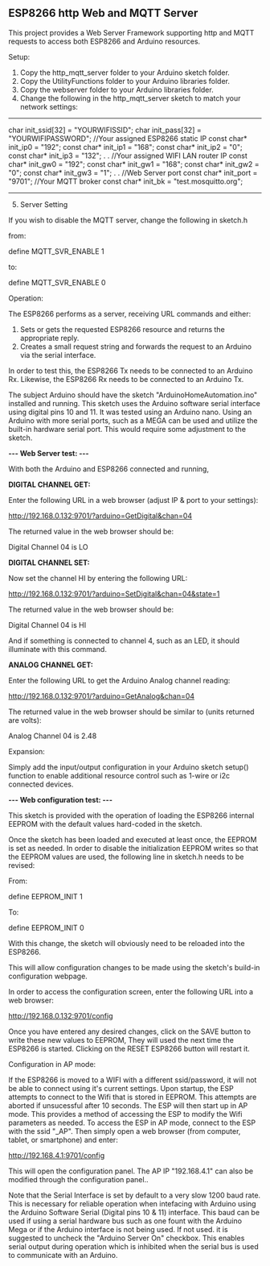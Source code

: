 <h2><strong>ESP8266 http Web and MQTT Server</strong></h2>

This project provides a Web Server Framework supporting http and MQTT requests 
to access both ESP8266 and Arduino resources.

Setup:

1. Copy the http_mqtt_server folder to your Arduino sketch folder.
2. Copy the UtilityFunctions folder to your Arduino libraries folder.
3. Copy the webserver folder to your Arduino libraries folder.
4. Change the following in the http_mqtt_server sketch to match your network settings:

<hr>
char init_ssid[32] = "YOURWIFISSID";            
char init_pass[32] = "YOURWIFIPASSWORD";            
//Your assigned ESP8266 static IP            
const char* init_ip0 = "192";            
const char* init_ip1 = "168";            
const char* init_ip2 = "0";            
const char* init_ip3 = "132";            
.            
.            
//Your assigned WIFI LAN router IP            
const char* init_gw0 = "192";                      
const char* init_gw1 = "168";
const char* init_gw2 = "0";
const char* init_gw3 = "1";
.
.
//Web Server port
const char* init_port = "9701";
//Your MQTT broker
const char* init_bk = "test.mosquitto.org";
<hr>

5. Server Setting

If you wish to disable the MQTT server, change the following in sketch.h

from:

define MQTT_SVR_ENABLE 1

to:

define MQTT_SVR_ENABLE 0

Operation:

The ESP8266 performs as a server, receiving URL commands and either:

1. Sets or gets the requested ESP8266 resource and returns the appropriate reply.
2. Creates a small request string and forwards the request to an Arduino via the serial interface.

In order to test this, the ESP8266 Tx needs to be connected to an Arduino Rx.
Likewise, the ESP8266 Rx needs to be connected to an Arduino Tx.

The subject Arduino should have the sketch "ArduinoHomeAutomation.ino" installed and running.
This sketch uses the Arduino software serial interface using digital pins 10 and 11. It was
tested using an Arduino nano. Using an Arduino with more serial ports, such as a MEGA can be used
and utilize the built-in hardware serial port. This would require some adjustment to the sketch.

<strong>--- Web Server test: ---</strong>

With both the Arduino and ESP8266 connected and running,

<strong>DIGITAL CHANNEL GET:</strong>

Enter the following URL in a web browser (adjust IP & port to your settings):

http://192.168.0.132:9701/?arduino=GetDigital&chan=04

The returned value in the web browser should be:

Digital Channel 04 is LO

<strong>DIGITAL CHANNEL SET:</strong>

Now set the channel HI by entering the following URL:

http://192.168.0.132:9701/?arduino=SetDigital&chan=04&state=1

The returned value in the web browser should be:

Digital Channel 04 is HI

And if something is connected to channel 4, such as an LED, it should illuminate with this command.

<strong>ANALOG CHANNEL GET:</strong>

Enter the following URL to get the Arduino Analog channel reading:

http://192.168.0.132:9701/?arduino=GetAnalog&chan=04

The returned value in the web browser should be similar to (units returned are volts):

Analog Channel 04 is 2.48

Expansion:

Simply add the input/output configuration in your Arduino sketch setup() function to enable
additional resource control such as 1-wire or i2c connected devices.

<strong>--- Web configuration test: ---</strong>

This sketch is provided with the operation of loading the ESP8266 internal EEPROM with the default
values hard-coded in the sketch.

Once the sketch has been loaded and executed at least once, the EEPROM is set as needed. In order to
disable the initialization EEPROM writes so that the EEPROM values are used, the following line 
in sketch.h needs to be revised:

From:

define EEPROM_INIT 1

To:

define EEPROM_INIT 0

With this change, the sketch will obviously need to be reloaded into the ESP8266.

This will allow configuration changes to be made using the sketch's build-in configuration webpage.

In order to access the configuration screen, enter the following URL into a web browser:

http://192.168.0.132:9701/config

Once you have entered any desired changes, click on the SAVE button to write these new values to
EEPROM, They will used the next time the ESP8266 is started. Clicking on the RESET ESP8266 button will
restart it.

Configuration in AP mode:

If the ESP8266 is moved to a WIFI with a different ssid/password, it will not be able to connect using
it's current settings. Upon startup, the ESP attempts to connect to the Wifi that is stored in EEPROM. This
attempts are aborted if unsucessful after 10 seconds. The ESP will then start up in AP mode. This provides
a method of accessing the ESP to modify the Wifi parameters as needed. To access the ESP in AP mode,
connect to the ESP with the ssid "<stored in EEPROM>_AP". Then simply open a web browser (from computer,
tablet, or smartphone) and enter:

http://192.168.4.1:9701/config

This will open the configuration panel. The AP IP "192.168.4.1" can also be modified through the configuration
panel..

Note that the Serial Interface is set by default to a very slow 1200 baud rate. This is necessary for
reliable operation when intefacing  with Arduino using the Arduino Software Serial (Digital pins 10 & 11)
interface. This baud can be used if using a serial hardware bus such as one fount with the Arduino Mega or
if the Arduino interface is not being used. If not used. it is suggested to uncheck the "Arduino Server On"
checkbox. This enables serial output during operation which is inhibited when the serial bus is used
to communicate with an Arduino.






